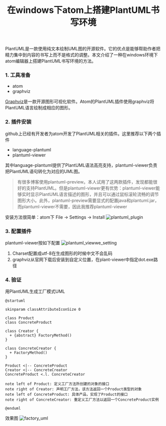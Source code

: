 ﻿---
layout: post
title: 在windows下atom上搭建PlantUML书写环境
---

PlantUML是一款使用纯文本绘制UML图的开源软件。它的优点是能够帮助作者把精力集中到内容的书写上而不是格式的调整。本文介绍了一种在windows环境下atom编辑器上搭建PlantUML书写环境的方法。
<!-- more -->

### 1. 工具准备
- atom
- graphviz

[Graphviz][1]是一款开源图形可视化软件。Atom的PlantUML插件使用graphviz将PlantUML语言绘制成相应的图形。

### 2. 插件安装
github上已经有开发者为atom开发了PlantUML相关的插件。这里推荐以下两个插件

- language-plantuml
- plantuml-viewer

其中language-plantuml提供了PlantUML语法高亮支持，plantuml-viewer负责把PlantUML语句转化为对应的UML图。

> 有很多博客使用plantuml-preview。本人试用了这两款插件，发现都能很好的支持PlantUML。但是plantuml-viewer更有优势：plantuml-viewer能够实时显示PlantUML语言描述的图形，并且可以通过鼠标滚轮流畅的调节图形大小。此外，plantuml-preview需要显式的配置java和plantuml.jar，而plantuml-viewer不需要，因此我推荐plantuml-viewer

安装方法很简单：atom下 File -> Settings -> Install
![plantuml_plugin][2]

### 3. 配置插件
plantuml-viewer按如下配置
![plantuml_viewwe_setting][3]
 
1. Charset配置成utf-8在生成图形的时候中文不会乱码
2. graphviz从官网下载后安装到自定义位置，在plant-viewer中指定dot.exe路径

### 4. 验证
用PlantUML生成工厂模式UML
```plantuml
@startuml

skinparam classAttributeIconSize 0

class Product
class ConcreteProduct

class Creator {
  + {abstract} FactoryMethod()
}

class ConcreteCreator {
  + FactoryMethod()
}

Product <|-- ConcreteProduct
Creator <|-- ConcreteCreator
ConcreteProduct <.l. ConcreteCreator

note left of Product: 定义工厂方法所创建的对象的接口
note right of Creator: 声明工厂方法，该方法返回一个Product类型的对象
note left of ConcreteProduct: 具体产品，实现了Product的接口
note right of ConcreteCreator: 重定义工厂方法以返回一个ConcreteProduct实例

@enduml
```

效果图
![factory_uml][4]

[1]: http://www.graphviz.org/
[2]: http://ofus6j6qf.bkt.clouddn.com/plantuml_plugin.png
[3]: http://ofus6j6qf.bkt.clouddn.com/plantuml_viewer_setting.png
[4]: http://ofus6j6qf.bkt.clouddn.com/factory_model.svg